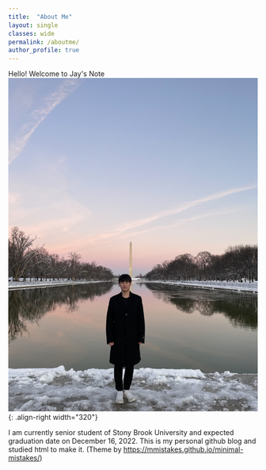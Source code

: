 ```yaml
---
title:  "About Me"
layout: single
classes: wide
permalink: /aboutme/
author_profile: true
---
```


Hello! Welcome to Jay's Note
![](/images/image1.jpg){: .align-right width="320"}

I am currently senior student of Stony Brook University and expected graduation date on December 16, 2022.
This is my personal github blog and studied html to make it. (Theme by https://mmistakes.github.io/minimal-mistakes/)